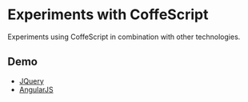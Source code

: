 # Experiments with CoffeScript



Experiments using CoffeScript in combination with other technologies.

## Demo

- [JQuery](http://muffo.github.io/coffeescript-experiments/angular.html)
- [AngularJS](http://muffo.github.io/coffeescript-experiments/jquery.html)


